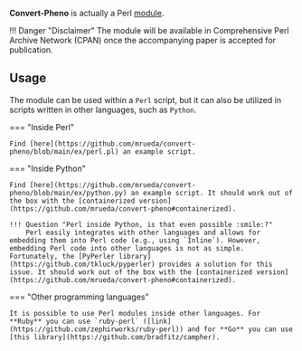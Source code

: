 **Convert-Pheno** is actually a Perl [module](https://metacpan.org/search?size=20&q=Convert%3A%3APheno). 

!!! Danger "Disclaimer"
    The module will be available in Comprehensive Perl Archive Network (CPAN) once the accompanying paper is accepted for publication.

## Usage

The module can be used within a `Perl` script, but it can also be utilized in scripts written in other languages, such as `Python`. 

=== "Inside Perl"

    Find [here](https://github.com/mrueda/convert-pheno/blob/main/ex/perl.pl) an example script.

=== "Inside Python"

    Find [here](https://github.com/mrueda/convert-pheno/blob/main/ex/python.py) an example script. It should work out of the box with the [containerized version](https://github.com/mrueda/convert-pheno#containerized).

    !!! Question "Perl inside Python, is that even possible :smile:?"
        Perl easily integrates with other languages and allows for embedding them into Perl code (e.g., using `Inline`). However, embedding Perl code into other languages is not as simple. Fortunately, the [PyPerler library](https://github.com/tkluck/pyperler) provides a solution for this issue. It should work out of the box with the [containerized version](https://github.com/mrueda/convert-pheno#containerized).

=== "Other programming languages"

    It is possible to use Perl modules inside other languages. For **Ruby** you can use `ruby-perl` ([link](https://github.com/zephirworks/ruby-perl)) and for **Go** you can use [this library](https://github.com/bradfitz/campher).
